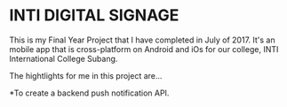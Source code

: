 # INTI DIGITAL SIGNAGE
This is my Final Year Project that I have completed in July of 2017. It's an mobile app that is cross-platform on Android and iOs for our college, INTI International College Subang.

The hightlights for me in this project are...

*To create a backend push notification API.
